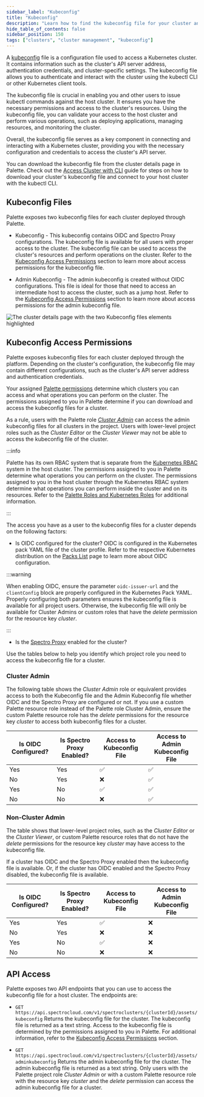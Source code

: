 ```yaml
---
sidebar_label: "Kubeconfig"
title: "Kubeconfig"
description: "Learn how to find the kubeconfig file for your cluster and how permissions are managed."
hide_table_of_contents: false
sidebar_position: 150
tags: ["clusters", "cluster management", "kubeconfig"]
---
```


A [kubeconfig](https://kubernetes.io/docs/concepts/configuration/organize-cluster-access-kubeconfig/) file is a
configuration file used to access a Kubernetes cluster. It contains information such as the cluster's API server
address, authentication credentials, and cluster-specific settings. The kubeconfig file allows you to authenticate and
interact with the cluster using the kubectl CLI or other Kubernetes client tools.

The kubeconfig file is crucial in enabling you and other users to issue kubectl commands against the host cluster. It
ensures you have the necessary permissions and access to the cluster's resources. Using the kubeconfig file, you can
validate your access to the host cluster and perform various operations, such as deploying applications, managing
resources, and monitoring the cluster.

Overall, the kubeconfig file serves as a key component in connecting and interacting with a Kubernetes cluster,
providing you with the necessary configuration and credentials to access the cluster's API server.

You can download the kubeconfig file from the cluster details page in Palette. Check out the
[Access Cluster with CLI](palette-webctl.md) guide for steps on how to download your cluster's kubeconfig file and
connect to your host cluster with the kubectl CLI.

## Kubeconfig Files

Palette exposes two kubeconfig files for each cluster deployed through Palette.

- Kubeconfig - This kubeconfig contains OIDC and Spectro Proxy configurations. The kubeconfig file is available for all
  users with proper access to the cluster. The kubeconfig file can be used to access the cluster's resources and perform
  operations on the cluster. Refer to the [Kubeconfig Access Permissions](#kubeconfig-access-permissions) section to
  learn more about access permissions for the kubeconfig file.

- Admin Kubeconfig - The admin kubeconfig is created without OIDC configurations. This file is ideal for those that need
  to access an intermediate host to access the cluster, such as a jump host. Refer to the
  [Kubeconfig Access Permissions](#kubeconfig-access-permissions) section to learn more about access permissions for the
  admin kubeconfig file.

![The cluster details page with the two Kubeconfig files elements highlighted](/clusters_cluster--management_kubeconfig_cluster-details-kubeconfig-files.png)

## Kubeconfig Access Permissions

Palette exposes kubeconfig files for each cluster deployed through the platform. Depending on the cluster's
configuration, the kubeconfig file may contain different configurations, such as the cluster's API server address and
authentication credentials.

Your assigned [Palette permissions](../../user-management/palette-rbac/project-scope-roles-permissions.md) determine
which clusters you can access and what operations you can perform on the cluster. The permissions assigned to you in
Palette determine if you can download and access the kubeconfig files for a cluster.

As a rule, users with the Palette role
[_Cluster Admin_](../../user-management/palette-rbac/project-scope-roles-permissions#cluster) can access the admin
kubeconfig files for all clusters in the project. Users with lower-level project roles such as the _Cluster Editor_ or
the _Cluster Viewer_ may not be able to access the kubeconfig file of the cluster.

:::info

Palette has its own RBAC system that is separate from the
[Kubernetes RBAC](https://kubernetes.io/docs/reference/access-authn-authz/rbac/) system in the host cluster. The
permissions assigned to you in Palette determine what operations you can perform on the cluster. The permissions
assigned to you in the host cluster through the Kubernetes RBAC system determine what operations you can perform inside
the cluster and on its resources. Refer to the
[Palette Roles and Kubernetes Roles](cluster-rbac#palette-roles-and-kubernetes-roles) for additional information.

:::

The access you have as a user to the kubeconfig files for a cluster depends on the following factors:

- Is OIDC configured for the cluster? OIDC is configured in the Kubernetes pack YAML file of the cluster profile. Refer
  to the respective Kubernetes distribution on the [Packs List](../../integrations/integrations.mdx) page to learn more
  about OIDC configuration.

:::warning

When enabling OIDC, ensure the parameter `oidc-issuer-url` and the `clientConfig` block are properly configured in the
Kubernetes Pack YAML. Properly configuring both parameters ensures the kubeconfig file is available for all project
users. Otherwise, the kubeconfig file will only be available for Cluster Admins or custom roles that have the _delete_
permission for the resource key _cluster_.

:::

- Is the [Spectro Proxy](../../integrations/frp.md) enabled for the cluster?

Use the tables below to help you identify which project role you need to access the kubeconfig file for a cluster.

### Cluster Admin

The following table shows the _Cluster Admin_ role or equivalent provides access to both the Kubeconfig file and the
Admin Kubeconfig file whether OIDC and the Spectro Proxy are configured or not. If you use a custom Palette resource
role instead of the Palette role Cluster Admin, ensure the custom Palette resource role has the _delete_ permissions for
the resource key _cluster_ to access both kubeconfig files for a cluster.

| **Is OIDC Configured?** | **Is Spectro Proxy Enabled?** | **Access to Kubeconfig File** | **Access to Admin Kubeconfig File** |
| ----------------------- | ----------------------------- | ----------------------------- | ----------------------------------- |
| Yes                     | Yes                           | ✅                            | ✅                                  |
| No                      | Yes                           | ❌                            | ✅                                  |
| Yes                     | No                            | ✅                            | ✅                                  |
| No                      | No                            | ❌                            | ✅                                  |

### Non-Cluster Admin

The table shows that lower-level project roles, such as the _Cluster Editor_ or the _Cluster Viewer_, or custom Palette
resource roles that do not have the _delete_ permissions for the resource key _cluster_ may have access to the
kubeconfig file.

If a cluster has OIDC and the Spectro Proxy enabled then the kubeconfig file is available. Or, if the cluster has OIDC
enabled and the Spectro Proxy disabled, the kubeconfig file is available.

| **Is OIDC Configured?** | **Is Spectro Proxy Enabled?** | **Access to Kubeconfig File** | **Access to Admin Kubeconfig File** |
| ----------------------- | ----------------------------- | ----------------------------- | ----------------------------------- |
| Yes                     | Yes                           | ✅                            | ❌                                  |
| No                      | Yes                           | ❌                            | ❌                                  |
| Yes                     | No                            | ✅                            | ❌                                  |
| No                      | No                            | ❌                            | ❌                                  |

## API Access

Palette exposes two API endpoints that you can use to access the kubeconfig file for a host cluster. The endpoints are:

- `GET https://api.spectrocloud.com/v1/spectroclusters/{clusterId}/assets/kubeconfig` Returns the kubeconfig file for
  the cluster. The kubeconfig file is returned as a text string. Access to the kubeconfig file is determined by the
  permissions assigned to you in Palette. For additional information, refer to the
  [Kubeconfig Access Permissions](#kubeconfig-access-permissions) section.

- `GET https://api.spectrocloud.com/v1/spectroclusters/{clusterId}/assets/adminkubeconfig` Returns the admin kubeconfig
  file for the cluster. The admin kubeconfig file is returned as a text string. Only users with the Palette project role
  _Cluster Admin_ or with a custom Palette resource role with the resource key _cluster_ and the _delete_ permission can
  access the admin kubeconfig file for a cluster.
